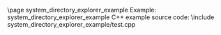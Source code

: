 \page system_directory_explorer_example Example: system_directory_explorer_example
C++ example source code:
\include system_directory_explorer_example/test.cpp
